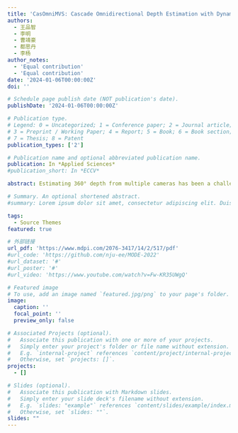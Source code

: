 ```yaml
---
title: 'CasOmniMVS: Cascade Omnidirectional Depth Estimation with Dynamic Spherical Sweeping'
authors:
  - 王品智
  - 李明
  - 曹靖豪
  - 都思丹
  - 李杨
author_notes:
  - 'Equal contribution'
  - 'Equal contribution'
date: '2024-01-06T00:00:00Z'
doi: ''

# Schedule page publish date (NOT publication's date).
publishDate: '2024-01-06T00:00:00Z'

# Publication type.
# Legend: 0 = Uncategorized; 1 = Conference paper; 2 = Journal article;
# 3 = Preprint / Working Paper; 4 = Report; 5 = Book; 6 = Book section;
# 7 = Thesis; 8 = Patent
publication_types: ['2']

# Publication name and optional abbreviated publication name.
publication: In *Applied Sciences*
#publication_short: In *ECCV*

abstract: Estimating 360° depth from multiple cameras has been a challenging problem. However, existing methods often adopt a fixed-step spherical sweeping approach with densely sampled spheres and use numerous 3D convolutions in networks, which limits the speed of algorithms in practice. Additionally, obtaining high-precision depth maps of real scenes poses a challenge for the existing algorithms. In this paper, we design a cascade architecture using a dynamic spherical sweeping method that progressively refines the depth estimation from coarse to fine over multiple stages. The proposed method adaptively adjusts sweeping intervals and ranges based on the predicted depth and the uncertainty from the previous stage, resulting in a more efficient cost aggregation performance. The experimental results demonstrated that our method achieved state-of-the-art accuracy with reduced GPU memory usage and time consumption compared to the other methods. Furthermore, we illustrate that our method achieved satisfactory performance on real-world data, despite being trained on synthetic data, indicating its generalization potential and practical applicability.

# Summary. An optional shortened abstract.
#summary: Lorem ipsum dolor sit amet, consectetur adipiscing elit. Duis posuere tellus ac convallis placerat. Proin tincidunt magna sed ex sollicitudin condimentum.

tags:
  - Source Themes
featured: true

# 外部链接
url_pdf: 'https://www.mdpi.com/2076-3417/14/2/517/pdf'
#url_code: 'https://github.com/nju-ee/MODE-2022'
#url_dataset: '#'
#url_poster: '#'
#url_video: 'https://www.youtube.com/watch?v=Fw-KR35UWgQ'

# Featured image
# To use, add an image named `featured.jpg/png` to your page's folder.
image:
  caption: ''
  focal_point: ''
  preview_only: false

# Associated Projects (optional).
#   Associate this publication with one or more of your projects.
#   Simply enter your project's folder or file name without extension.
#   E.g. `internal-project` references `content/project/internal-project/index.md`.
#   Otherwise, set `projects: []`.
projects:
  - []

# Slides (optional).
#   Associate this publication with Markdown slides.
#   Simply enter your slide deck's filename without extension.
#   E.g. `slides: "example"` references `content/slides/example/index.md`.
#   Otherwise, set `slides: ""`.
slides: ""
---
```

